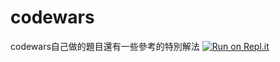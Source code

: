 # codewars
 codewars自己做的題目還有一些參考的特別解法
[![Run on Repl.it](https://repl.it/badge/github/st474ddr/codewars)](https://repl.it/github/st474ddr/codewars)